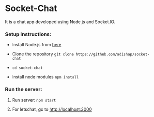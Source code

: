 # Socket-Chat

It is a chat app developed using Node.js and Socket.IO.

### Setup Instructions:
* Install Node.js from [here](https://nodejs.org/en/download/)

* Clone the repository
    ``` git clone https://github.com/adishap/socket-chat ```

* `cd socket-chat`

* Install node modules
    ```npm install```

### Run the server:
1. Run server:
	```npm start```

2. For letschat, go to [http://localhost:3000](http://localhost:3000)
